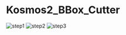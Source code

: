# Kosmos2_BBox_Cutter
![step1](https://github.com/ooguzzzz/ComfyUI_Kosmos2_BBox_Cutter/assets/101019436/156dfd24-689e-446a-8b41-758bd6d9dd1a)
![step2](https://github.com/ooguzzzz/ComfyUI_Kosmos2_BBox_Cutter/assets/101019436/893d68ff-b6b9-449f-be8f-c74030178a94)
![step3](https://github.com/ooguzzzz/ComfyUI_Kosmos2_BBox_Cutter/assets/101019436/7cc0b3d5-82ec-4039-a20a-e4f591c9775d)
